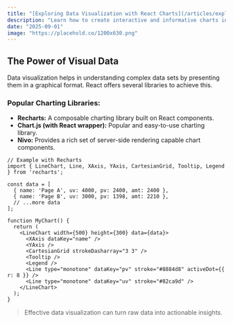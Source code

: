 ```yaml
---
title: "[Exploring Data Visualization with React Charts](/articles/exploring-data-visualization)"
description: "Learn how to create interactive and informative charts in your React applications using popular libraries."
date: "2025-09-01"
image: "https://placehold.co/1200x630.png"
---
```


## The Power of Visual Data

Data visualization helps in understanding complex data sets by presenting them in a graphical format. React offers several libraries to achieve this.

### Popular Charting Libraries:

*   **Recharts:** A composable charting library built on React components.
*   **Chart.js (with React wrapper):** Popular and easy-to-use charting library.
*   **Nivo:** Provides a rich set of server-side rendering capable chart components.

```tsx
// Example with Recharts
import { LineChart, Line, XAxis, YAxis, CartesianGrid, Tooltip, Legend } from 'recharts';

const data = [
  { name: 'Page A', uv: 4000, pv: 2400, amt: 2400 },
  { name: 'Page B', uv: 3000, pv: 1398, amt: 2210 },
  // ...more data
];

function MyChart() {
  return (
    <LineChart width={500} height={300} data={data}>
      <XAxis dataKey="name" />
      <YAxis />
      <CartesianGrid strokeDasharray="3 3" />
      <Tooltip />
      <Legend />
      <Line type="monotone" dataKey="pv" stroke="#8884d8" activeDot={{ r: 8 }} />
      <Line type="monotone" dataKey="uv" stroke="#82ca9d" />
    </LineChart>
  );
}
```

> Effective data visualization can turn raw data into actionable insights.
